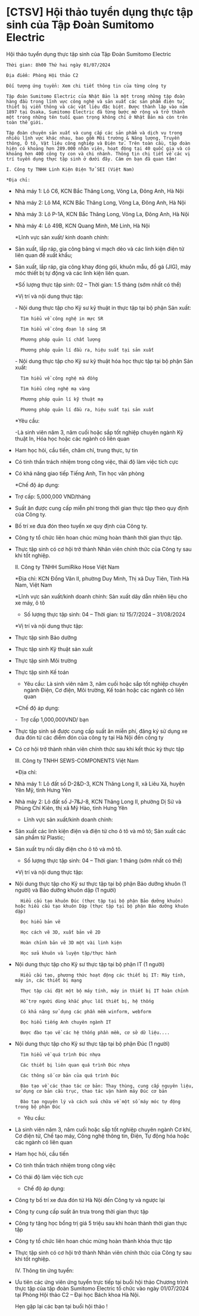 # [CTSV] Hội thảo tuyển dụng thực tập sinh của Tập Đoàn Sumitomo Electric

Hội thảo tuyển dụng thực tập sinh của Tập Đoàn Sumitomo Electric
        
	Thời gian: 8h00 Thứ hai ngày 01/07/2024

	Địa điểm: Phòng Hội thảo C2

	Đối tượng ứng tuyển: Xem chi tiết thông tin của từng công ty

	Tập đoàn Sumitomo Electric của Nhật Bản là một trong những tập đoàn hàng đầu trong lĩnh vực công nghệ và sản xuất các sản phẩm điện tử, thiết bị viễn thông và các vật liệu đặc biệt. Được thành lập vào năm 1897 tại Osaka, Sumitomo Electric đã từng bước mở rộng và trở thành một trong những tên tuổi quan trọng không chỉ ở Nhật Bản mà còn trên toàn thế giới.

	Tập đoàn chuyên sản xuất và cung cấp các sản phẩm và dịch vụ trong nhiều lĩnh vực khác nhau, bao gồm Môi trường & Năng lượng, Truyền thông, Ô tô, Vật liệu công nghiệp và Điện tử. Trên toàn cầu, tập đoàn hiện có khoảng hơn 289.000 nhân viên, hoạt động tại 40 quốc gia và có khoảng hơn 400 công ty con và chi nhánh. Thông tin chi tiết về các vị trí tuyển dụng thực tập sinh ở dưới đây. Cám ơn bạn đã quan tâm!

	I. Công ty TNHH Linh Kiện Điện Tử SEI (Việt Nam)

	*Địa chỉ:
- Nhà máy 1: Lô C6, KCN Bắc Thăng Long, Võng La, Đông Anh, Hà Nội
- Nhà máy 2: Lô M4, KCN Bắc Thăng Long, Võng La, Đông Anh, Hà Nội
- Nhà máy 3: Lô P-1A, KCN Bắc Thăng Long, Võng La, Đông Anh, Hà Nội
- Nhà máy 4: Lô 49B, KCN Quang Minh, Mê Linh, Hà Nội

	*Lĩnh vực sản xuất/ kinh doanh chính:
- Sản xuất, lắp ráp, gia công bảng vi mạch dẻo và các linh kiện điện tử liên quan để xuất khẩu;
- Sản xuất, lắp ráp, gia công khay đóng gói, khuôn mẫu, đồ gá (JIG), máy móc thiết bị tự động và các linh kiện liên quan.

	*Số lượng thực tập sinh: 02 – Thời gian: 1.5 tháng (sớm nhất có thể)

	*Vị trí và nội dung thực tập:

	- Nội dung thực tập cho Kỹ sư kỹ thuật in thực tập tại bộ phận Sản xuất:

	
		Tìm hiểu về công nghệ in mực SR
	
		Tìm hiểu về công đoạn lộ sáng SR
	
		Phương pháp quản lí chất lượng
	
		Phương pháp quản lí đầu ra, hiệu suất tại sản xuất

	- Nội dung thực tập cho Kỹ sư kỹ thuật hóa học thực tập tại bộ phận Sản xuất:

	
		Tìm hiểu về công nghệ mà đồng
	
		Tìm hiểu công nghệ mạ vàng
	
		Phương pháp quản lí kỹ thuật mạ
	
		Phương pháp quản lí đầu ra, hiệu suất tại sản xuất

	*Yêu cầu:

	-Là sinh viên năm 3, năm cuối hoặc sắp tốt nghiệp chuyên ngành Kỹ thuật In, Hóa học hoặc các ngành có liên quan
- Ham học hỏi, cầu tiến, chăm chỉ, trung thực, tự tin
- Có tinh thần trách nhiệm trong công việc, thái độ làm việc tích cực
- Có khả năng giao tiếp Tiếng Anh, Tin học văn phòng

	*Chế độ áp dụng:
- Trợ cấp: 5,000,000 VND/tháng
- Suất ăn được cung cấp miễn phí trong thời gian thực tập theo quy định của Công ty.
- Bố trí xe đưa đón theo tuyến xe quy định của Công ty.
- Công ty tổ chức liên hoan chúc mừng hoàn thành thời gian thực tập.
- Thực tập sinh có cơ hội trở thành Nhân viên chính thức của Công ty sau khi tốt nghiệp.

	II. Công ty TNHH SumiRiko Hose Việt Nam

	*Địa chỉ: KCN Đồng Văn II, phường Duy Minh, Thị xã Duy Tiên, Tỉnh Hà Nam, Việt Nam

	*Lĩnh vực sản xuất/kinh doanh chính: Sản xuất dây dẫn nhiên liệu cho xe máy, ô tô

	* Số lượng thực tập sinh: 04 – Thời gian: từ 15/7/2024 – 31/08/2024

	*Vị trí và nội dung thực tập:
- Thực tập sinh Bảo dưỡng
- Thực tập sinh Kỹ thuật sản xuất
- Thực tập sinh Môi trường
- Thực tập sinh Kế toán

	* Yêu cầu: Là sinh viên năm 3, năm cuối hoặc sắp tốt nghiệp chuyên ngành Điện, Cơ điện, Môi trường, Kế toán hoặc các ngành có liên quan

	*Chế độ áp dụng:

	-  Trợ cấp 1,000,000VND/ bạn
- Thực tập sinh sẽ được cung cấp suất ăn miễn phí, đăng ký sử dụng xe đưa đón từ các điểm đón của công ty tại Hà Nội đến công ty
- Có cơ hội trở thành nhân viên chính thức sau khi kết thúc kỳ thực tập

	III. Công ty TNHH SEWS-COMPONENTS Việt Nam

	*Địa chỉ:
- Nhà máy 1: Lô đất số D-2&D-3, KCN Thăng Long II, xã Liêu Xá, huyện Yên Mỹ, tỉnh Hưng Yên
- Nhà máy 2: Lô đất số J-7&J-8, KCN Thăng Long II, phường Dị Sử và Phùng Chí Kiên, thị xã Mỹ Hào, tỉnh Hưng Yên

	* Lĩnh vực sản xuất/kinh doanh chính:
- Sản xuất các linh kiện điện và điện tử cho ô tô và mô tô; Sản xuất các sản phẩm từ Plastic;
- Sản xuất trụ nối dây điện cho ô tô và mô tô.

	* Số lượng thực tập sinh: 04 – Thời gian: 1 tháng (sớm nhất có thể)

	*Vị trí và nội dung thực tập:
- Nội dung thực tập cho Kỹ sư thực tập tại bộ phận Bảo dưỡng khuôn (1 người) và Bảo dưỡng khuôn dập (1 người)

	
		Hiểu cấu tạo khuôn Đúc (thực tập tại bộ phận Bảo dưỡng khuôn) hoặc hiểu cấu tạo khuôn Dập (thực tập tại bộ phận Bảo dưỡng khuôn dập)
	
		Đọc hiểu bản vẽ
	
		Học cách vẽ 3D, xuất bản vẽ 2D
	
		Hoàn chỉnh bản vẽ 3D một vài linh kiện
	
		Học sửa khuôn và luyện tập/thực hành
- Nội dung thực tập cho Kỹ sư thực tập tại bộ phận IT (1 người)

	
		Hiểu cấu tạo, phương thức hoạt động các thiết bị IT: Máy tính, máy in, các thiết bị mạng
	
		Thực tập cài đặt một bộ máy tính, máy in thiết bị IT hoàn chỉnh
	
		Hỗ trợ người dùng khắc phục lỗi thiết bị, hệ thống
	
		Có khả năng sử dụng các phần mềm winform, webform
	
		Đọc hiểu tiếng Anh chuyên ngành IT
	
		Được đào tạo về các hệ thống phần mềm, cơ sở dữ liệu....
- Nội dung thực tập cho Kỹ sư thực tập tại bộ phận Đúc (1 người)

	
		Tìm hiểu về quá trình Đúc nhựa
	
		Các thiết bị liên quan quá trình Đúc nhựa
	
		Các thông số cơ bản của quá trình Đúc
	
		Đào tạo về các thao tác cơ bản: Thay thùng, cung cấp nguyên liệu, sử dụng cơ bản cầu trục, thao tác vận hành máy Đúc cơ bản
	
		Đào tạo nguyên lý và cách sửa chữa về một số máy móc tự động trong bộ phận Đúc

	* Yêu cầu:
- Là sinh viên năm 3, năm cuối hoặc sắp tốt nghiệp chuyên ngành Cơ khí, Cơ điện tử, Chế tạo máy, Công nghệ thông tin, Điện, Tự động hóa hoặc các ngành có liên quan
- Ham học hỏi, cầu tiến
- Có tinh thần trách nhiệm trong công việc
- Có thái độ làm việc tích cực

	* Chế độ áp dụng:
- Công ty bố trí xe đưa đón từ Hà Nội đến Công ty và ngược lại
- Công ty cung cấp suất ăn trưa trong thời gian thực tập
- Công ty tặng học bổng trị giá 5 triệu sau khi hoàn thành thời gian thực tập
- Công ty tổ chức liên hoan chúc mừng hoàn thành khóa thực tập
- Thực tập sinh có cơ hội trở thành Nhân viên chính thức của Công ty sau khi tốt nghiệp.

	IV. Thông tin ứng tuyển:
- Ưu tiên các ứng viên ứng tuyển trực tiếp tại buổi hội thảo Chương trình thực tập của tập đoàn Sumitomo Electric tổ chức vào ngày 01/07/2024 tại Phòng Hội thảo C2 – Đại học Bách khoa Hà Nội.

	Hẹn gặp lại các bạn tại buổi hội thảo !